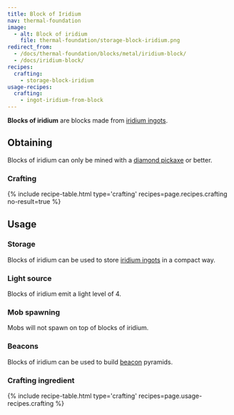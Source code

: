 ```yaml
---
title: Block of Iridium
nav: thermal-foundation
image:
  - alt: Block of iridium
    file: thermal-foundation/storage-block-iridium.png
redirect_from:
  - /docs/thermal-foundation/blocks/metal/iridium-block/
  - /docs/iridium-block/
recipes:
  crafting:
    - storage-block-iridium
usage-recipes:
  crafting:
    - ingot-iridium-from-block
---
```


**Blocks of iridium** are blocks made from [iridium ingots](/docs/iridium-ingot/).


Obtaining
---------

Blocks of iridium can only be mined with a [diamond
pickaxe](https://minecraft.gamepedia.com/Pickaxe) or better.

### Crafting
{% include recipe-table.html type='crafting' recipes=page.recipes.crafting no-result=true %}


Usage
-----

### Storage
Blocks of iridium can be used to store [iridium ingots](/docs/iridium-ingot/) in
a compact way.

### Light source
Blocks of iridium emit a light level of 4.

### Mob spawning
Mobs will not spawn on top of blocks of iridium.

### Beacons
Blocks of iridium can be used to build
[beacon](https://minecraft.gamepedia.com/Beacon) pyramids.

### Crafting ingredient
{% include recipe-table.html type='crafting' recipes=page.usage-recipes.crafting %}
